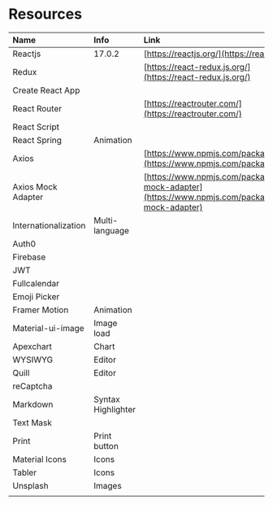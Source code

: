 # Resources

| Name | Info | Link |
| :--- | :--- | :--- |
| Reactjs | 17.0.2 | [https://reactjs.org/](https://reactjs.org/) |
| Redux |  | [https://react-redux.js.org/](https://react-redux.js.org/) |
| Create React App |  |  |
| React Router |  | [https://reactrouter.com/](https://reactrouter.com/) |
| React Script |  |  |
| React Spring | Animation |  |
| Axios |  | [https://www.npmjs.com/package/axios](https://www.npmjs.com/package/axios) |
| Axios Mock Adapter |  | [https://www.npmjs.com/package/axios-mock-adapter](https://www.npmjs.com/package/axios-mock-adapter) |
| Internationalization | Multi-language |  |
| Auth0 |  |  |
| Firebase |  |  |
| JWT |  |  |
| Fullcalendar |  |  |
| Emoji Picker |  |  |
| Framer Motion | Animation |  |
| Material-ui-image | Image load |  |
| Apexchart | Chart |  |
| WYSIWYG | Editor |  |
| Quill | Editor |  |
| reCaptcha |  |  |
| Markdown | Syntax Highlighter |  |
| Text Mask |  |  |
| Print | Print button |  |
| Material Icons | Icons |  |
| Tabler | Icons |  |
| Unsplash | Images |  |
|  |  |  |


